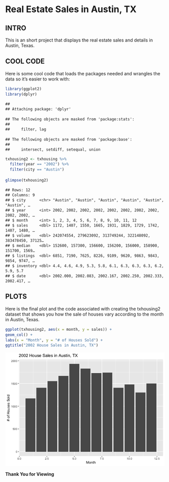**Real Estate Sales in Austin, TX**
================

## INTRO

This is an short project that displays the real estate sales and details
in Austin, Texas.

## COOL CODE

Here is some cool code that loads the packages needed and wrangles the
data so it’s easier to work with:

``` r
library(ggplot2)
library(dplyr)
```

    ## 
    ## Attaching package: 'dplyr'

    ## The following objects are masked from 'package:stats':
    ## 
    ##     filter, lag

    ## The following objects are masked from 'package:base':
    ## 
    ##     intersect, setdiff, setequal, union

``` r
txhousing2 <- txhousing %>% 
  filter(year == "2002") %>% 
  filter(city == "Austin")

glimpse(txhousing2)
```

    ## Rows: 12
    ## Columns: 9
    ## $ city      <chr> "Austin", "Austin", "Austin", "Austin", "Austin", "Austin", …
    ## $ year      <int> 2002, 2002, 2002, 2002, 2002, 2002, 2002, 2002, 2002, 2002, …
    ## $ month     <int> 1, 2, 3, 4, 5, 6, 7, 8, 9, 10, 11, 12
    ## $ sales     <dbl> 1172, 1407, 1550, 1665, 1931, 1829, 1729, 1742, 1407, 1480, …
    ## $ volume    <dbl> 242074554, 279623092, 313749244, 322148092, 383478450, 37125…
    ## $ median    <dbl> 152600, 157300, 156600, 156200, 156000, 158900, 151700, 1569…
    ## $ listings  <dbl> 6851, 7190, 7625, 8226, 9109, 9620, 9863, 9843, 9854, 9747, …
    ## $ inventory <dbl> 4.4, 4.6, 4.9, 5.3, 5.8, 6.1, 6.3, 6.3, 6.3, 6.2, 5.9, 5.7
    ## $ date      <dbl> 2002.000, 2002.083, 2002.167, 2002.250, 2002.333, 2002.417, …

## PLOTS

Here is the final plot and the code associated with creating the
txhousing2 dataset that shows you how the sale of houses vary according
to the month in Austin, Texas.

``` r
ggplot(txhousing2, aes(x = month, y = sales)) +
geom_col() +  
labs(x = "Month", y = "# of Houses Sold") +
ggtitle("2002 House Sales in Austin, TX")
```

![](README_files/figure-gfm/pressure-1.png)<!-- -->

**Thank You for Viewing**
